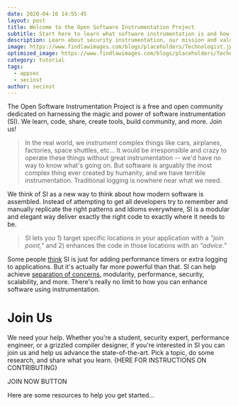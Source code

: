 ```yaml
---
date: 2020-04-16 14:55:45
layout: post
title: Welcome to the Open Software Instrumentation Project
subtitle: Start here to learn what software instrumentation is and how you can get started. You'll also learn about our mission and values and how you can join us. Or jump straight to the categories and articles below.
description: Learn about security instrumentation, our mission and values, and how to get started.
image: https://www.findlawimages.com/blogs/placeholders/Technologist.jpg
optimized_image: https://www.findlawimages.com/blogs/placeholders/Technologist.jpg
category: tutorial
tags:
  - appsec
  - secinst
author: secinst
---
```


The Open Software Instrumentation Project is a free and open community dedicated on harnessing the magic and power of software instrumentation (SI). We learn, code, share, create tools, build community, and more. Join us!

> In the real world, we *instrument* complex things like cars, airplanes, factories, space shuttles, etc...  It would be irresponsible and crazy to operate these things without great instrumentation -- we'd have no way to know what's going on. But software is arguably the most complex thing ever created by humanity, and we have terrible instrumentation. Traditional logging is nowhere near what we need.

We think of SI as a new way to think about how modern software is assembled. Instead of attempting to get all developers try to remember and manually replicate the right patterns and idioms everywhere, SI is a modular and elegant way deliver exactly the right code to exactly where it needs to be.

> SI lets you 1) target specific locations in your application with a *"join point,"* and 2) enhances the code in those locations with an *"advice."* 

Some people <a href="https://en.wikipedia.org/wiki/Instrumentation_(computer_programming)">think</a> SI is just for adding performance timers or extra logging to applications. But it's actually far more powerful than that. SI can help achieve <a href="https://en.wikipedia.org/wiki/Separation_of_concerns">separation of concerns</a>, modularity, performance, security, scalability, and more. There's really no limit to how you can enhance software using instrumentation. 

# Join Us

We need your help. Whether you're a student, security expert, performance engineer, or a grizzled compiler designer, if you're interested in SI you can join us and help us advance the state-of-the-art. Pick a topic, do some research, and share what you learn. {HERE FOR INSTRUCTIONS ON CONTRIBUTING}

JOIN NOW BUTTON

Here are some resources to help you get started...



